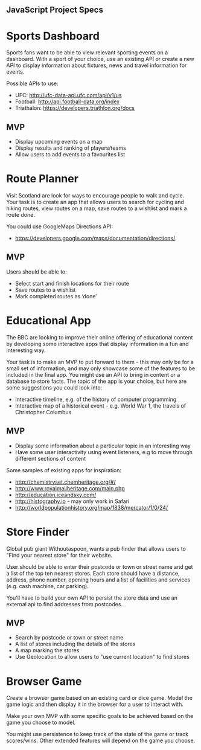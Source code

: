 ## JavaScript Project Specs


# Sports Dashboard

Sports fans want to be able to view relevant sporting events on a dashboard. With a sport of your choice, use an existing API or create a new API to display information about fixtures, news and travel information for events.

Possible APIs to use:

- UFC: http://ufc-data-api.ufc.com/api/v1/us
- Football: http://api.football-data.org/index
- Triathalon: https://developers.triathlon.org/docs

## MVP

 - Display upcoming events on a map
 - Display results and ranking of players/teams
 - Allow users to add events to a favourites list


# Route Planner

Visit Scotland are look for ways to encourage people to walk and cycle. Your task is to create an app that allows users to search for cycling and hiking routes, view routes on a map, save routes to a wishlist and mark a route done. 

You could use GoogleMaps Directions API:

- https://developers.google.com/maps/documentation/directions/

## MVP 

Users should be able to:

- Select start and finish locations for their route
- Save routes to a wishlist
- Mark completed routes as ‘done’


# Educational App

The BBC are looking to improve their online offering of educational content by developing some interactive apps that display information in a fun and interesting way. 

Your task is to make an MVP to put forward to them - this may only be for a small set of information, and may only showcase some of the features to be included in the final app. You might use an API to bring in content or a database to store facts. The topic of the app is your choice, but here are some suggestions you could look into:

- Interactive timeline, e.g. of the history of computer programming
- Interactive map of a historical event - e.g. World War 1, the travels of Christopher Columbus

## MVP

- Display some information about a particular topic in an interesting way
- Have some user interactivity using event listeners, e.g to move through different sections of content 

Some samples of existing apps for inspiration:

- http://chemistryset.chemheritage.org/#/
- http://www.royalmailheritage.com/main.php
- http://education.iceandsky.com/
- http://histography.io - may only work in Safari
- http://worldpopulationhistory.org/map/1838/mercator/1/0/24/


# Store Finder

Global pub giant Withoutaspoon, wants a pub finder that allows users to "Find your nearest store" for their website.

User should be able to enter their postcode or town or street name and get a list of the top ten nearest stores. Each store should have a distance, address, phone number, opening hours and a list of facilities and services (e.g. cash machine, car parking).

You'll have to build your own API to persist the store data and use an external api to find addresses from postcodes.

## MVP

- Search by postcode or town or street name
- A list of stores including the details of the stores
- A map marking the stores
- Use Geolocation to allow users to "use current location" to find stores 



# Browser Game

Create a browser game based on an existing card or dice game. Model the game logic and then display it in the browser for a user to interact with. 

Make your own MVP with some specific goals to be achieved based on the game you choose to model.

You might use persistence to keep track of the state of the game or track scores/wins. Other extended features will depend on the game you choose.